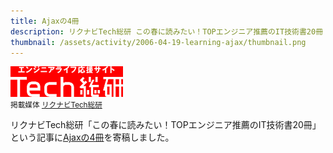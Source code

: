 ```yaml
---
title: Ajaxの4冊
description: リクナビTech総研 この春に読みたい！TOPエンジニア推薦のIT技術書20冊
thumbnail: /assets/activity/2006-04-19-learning-ajax/thumbnail.png
---
```


![](/assets/activity/2006-04-19-learning-ajax/tech-logo.gif)  
<small>掲載媒体 [リクナビTech総研](http://next.rikunabi.com/tech/)</small>

リクナビTech総研「この春に読みたい！TOPエンジニア推薦のIT技術書20冊」という記事に[Ajaxの4冊](http://next.rikunabi.com/tech/docs/ct_s03600.jsp?p=000791)を寄稿しました。
